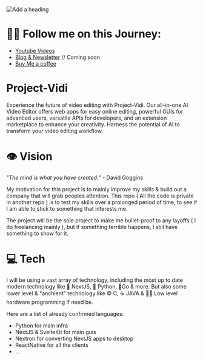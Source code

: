 ![Add a heading](https://github.com/AdonisCodes/Project-Vidi/assets/122154257/944d4732-e33d-480d-8d21-ccb5536330dc)

# 🚵‍♀️ Follow me on this Journey:
- [Youtube Videos](https://youtube.com/@adonisCodes)
- [Blog & Newsletter](https://blog.simonferns.com) // Coming soon
- [Buy Me a coffee](https://www.buymeacoffee.com/adoniscodes)

# Project-Vidi
Experience the future of video editing with Project-Vidi. Our all-in-one AI Video Editor offers web apps for easy online editing, powerful GUIs for advanced users, versatile APIs for developers, and an extension marketplace to enhance your creativity. Harness the potential of AI to transform your video editing workflow.


# 👁 Vision
"*The mind is what you have created.*" - David Goggins

My motivation for this project is to mainly improve my skills & build out a company that will grab peoples attention. This repo ( All the code is private in another repo ) is to test my skills over a prolonged period of time, to see if I am able to stick to something that interests me.

The project will be the sole project to make me bullet-proof to any layoffs ( I do freelancing mainly ), but if something terrible happens, I still have something to show for it.

# 💻 Tech

I will be using a vast array of technology, including the most up to date modern technology like 🦊 NextJS, 🐍 Python, 🐨Go & more. But also some lower level & "anchient" technology like © C, ☕ JAVA & 👨‍💻 Low level hardware programming if need be.

Here are a list of already confirmed languages:

- Python for main infra
- NextJS & SvelteKit for main guis
- Nextron for converting NextJS apps to desktop
- ReactNative for all the clients
- ...

